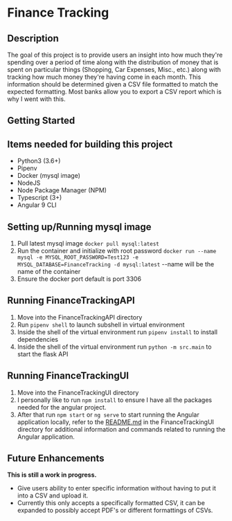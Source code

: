 # Finance Tracking

## Description
The goal of this project is to provide users an insight into how much they're spending over a period of time along with the distribution of money that is spent on particular things (Shopping, Car Expenses, Misc., etc.) along with tracking how much money they're having come in each month.
This information should be determined given a CSV file formatted to match the expected formatting. Most banks allow you to export a CSV report which is why I went with this. 

## Getting Started

## Items needed for building this project
* Python3 (3.6+)
* Pipenv
* Docker (mysql image)
* NodeJS
* Node Package Manager (NPM)
* Typescript (3+)
* Angular 9 CLI

## Setting up/Running mysql image
1) Pull latest mysql image ```docker pull mysql:latest```
2) Run the container and initialize with root password ```docker run --name mysql -e MYSQL_ROOT_PASSWORD=Test123 -e MYSQL_DATABASE=FinanceTracking -d mysql:latest``` --name will be the name of the container
3) Ensure the docker port default is port 3306

## Running FinanceTrackingAPI
1) Move into the FinanceTrackingAPI directory
2) Run ```pipenv shell``` to launch subshell in virtual environment
3) Inside the shell of the virtual environment run ```pipenv install``` to install dependencies
4) Inside the shell of the virtual environment run ```python -m src.main``` to start the flask API

## Running FinanceTrackingUI
1) Move into the FinanceTrackingUI directory
2) I personally like to run ```npm install``` to ensure I have all the packages needed for the angular project.
3) After that run ```npm start``` or ```ng serve``` to start running the Angular application locally, refer to the [README.md](FinanceTrackingUI/README.md) in the FinanceTrackingUI directory for additional information and commands related to running the Angular application.

## Future Enhancements
**This is still a work in progress.**
* Give users ability to enter specific information without having to put it into a CSV and upload it.
* Currently this only accepts a specifically formatted CSV, it can be expanded to possibly accept PDF's or different formattings of CSVs.

